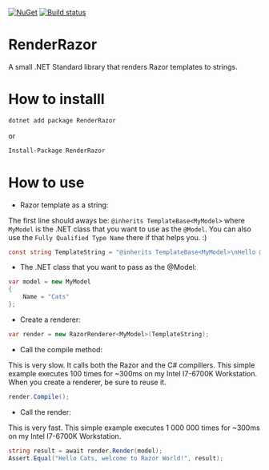 [![NuGet](https://img.shields.io/nuget/v/RenderRazor.svg?maxAge=2592000?style=plastic)](https://www.nuget.org/packages/RenderRazor/)  [![Build status](https://ci.appveyor.com/api/projects/status/2473o0aqvwc8ejgf?svg=true)](https://ci.appveyor.com/project/HristoKolev/renderrazor)

# RenderRazor
A small .NET Standard library that renders Razor templates to strings.

# How to installl
```sh
dotnet add package RenderRazor
```
or
```sh
Install-Package RenderRazor
```

# How to use

* Razor template as a string:

The first line should aways be: `@inherits TemplateBase<MyModel>` where `MyModel` is the .NET class that you want to use as the `@Model`. You can also use the `Fully Qualified Type Name` there if that helps you. :) 

```C#
const string TemplateString = "@inherits TemplateBase<MyModel>\nHello @Model.Name, welcome to Razor World!";
```

* The .NET class that you want to pass as the @Model:

```C#
var model = new MyModel
{
    Name = "Cats"
};
```

* Create a renderer:

```C#
var render = new RazorRenderer<MyModel>(TemplateString);
```

* Call the compile method:

This is very slow.
It calls both the Razor and the C# compillers.
This simple example executes 100 times for ~300ms on my Intel I7-6700K Workstation.
When you create a renderer, be sure to reuse it.

```C#
render.Compile();
```

* Call the render:

This is very fast. 
This simple example executes 1 000 000 times for ~300ms on my Intel I7-6700K Workstation.
```C#
string result = await render.Render(model);
Assert.Equal("Hello Cats, welcome to Razor World!", result);
```
